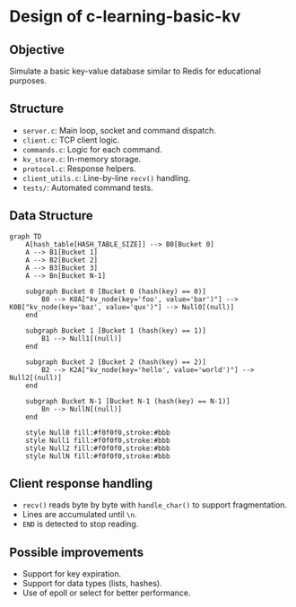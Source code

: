 # Design of c-learning-basic-kv

## Objective

Simulate a basic key-value database similar to Redis for educational purposes.

## Structure

- `server.c`: Main loop, socket and command dispatch.
- `client.c`: TCP client logic.
- `commands.c`: Logic for each command.
- `kv_store.c`: In-memory storage.
- `protocol.c`: Response helpers.
- `client_utils.c`: Line-by-line `recv()` handling.
- `tests/`: Automated command tests.

## Data Structure

```mermaid
graph TD
    A[hash_table[HASH_TABLE_SIZE]] --> B0[Bucket 0]
    A --> B1[Bucket 1]
    A --> B2[Bucket 2]
    A --> B3[Bucket 3]
    A --> Bn[Bucket N-1]

    subgraph Bucket 0 [Bucket 0 (hash(key) == 0)]
        B0 --> K0A["kv_node(key='foo', value='bar')"] --> K0B["kv_node(key='baz', value='qux')"] --> Null0[(null)]
    end

    subgraph Bucket 1 [Bucket 1 (hash(key) == 1)]
        B1 --> Null1[(null)]
    end

    subgraph Bucket 2 [Bucket 2 (hash(key) == 2)]
        B2 --> K2A["kv_node(key='hello', value='world')"] --> Null2[(null)]
    end

    subgraph Bucket N-1 [Bucket N-1 (hash(key) == N-1)]
        Bn --> NullN[(null)]
    end

    style Null0 fill:#f0f0f0,stroke:#bbb
    style Null1 fill:#f0f0f0,stroke:#bbb
    style Null2 fill:#f0f0f0,stroke:#bbb
    style NullN fill:#f0f0f0,stroke:#bbb
```


## Client response handling

- `recv()` reads byte by byte with `handle_char()` to support fragmentation.
- Lines are accumulated until `\n`.
- `END` is detected to stop reading.

## Possible improvements

- Support for key expiration.
- Support for data types (lists, hashes).
- Use of epoll or select for better performance.